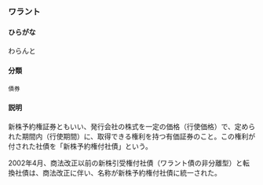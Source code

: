 <div style="display:none;">

## [あ行](securities-terms?id=あ行)
## [か行](securities-terms?id=か行)
## [さ行](securities-terms?id=さ行)
## [た行](securities-terms?id=た行)
## [な行](securities-terms?id=な行)
## [は行](securities-terms?id=は行)
## [ま行](securities-terms?id=ま行)
## [や行](securities-terms?id=や行)
## [ら行](securities-terms?id=ら行)
## [わ行](securities-terms?id=わ行)

</div>

### ワラント

#### ひらがな

わらんと

#### 分類

`債券`

#### 説明

新株予約権証券ともいい、発行会社の株式を一定の価格（行使価格）で、定められた期間内（行使期間）に、取得できる権利を持つ有価証券のこと。この権利が付された社債を「新株予約権付社債」という。
2002年4月、商法改正以前の新株引受権付社債（ワラント債の非分離型）と転換社債は、商法改正に伴い、名称が新株予約権付社債に統一された。

<div style="display:none;">

## [英数字・記号](securities-terms?id=英数字・記号)

</div>

